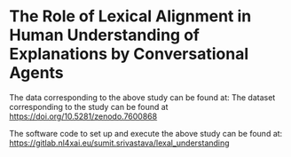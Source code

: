 # The Role of Lexical Alignment in Human Understanding of Explanations by Conversational Agents

The data corresponding to the above study can be found at: The dataset corresponding to the study can be found at https://doi.org/10.5281/zenodo.7600868

The software code to set up and execute the above study can be found at: https://gitlab.nl4xai.eu/sumit.srivastava/lexal_understanding
